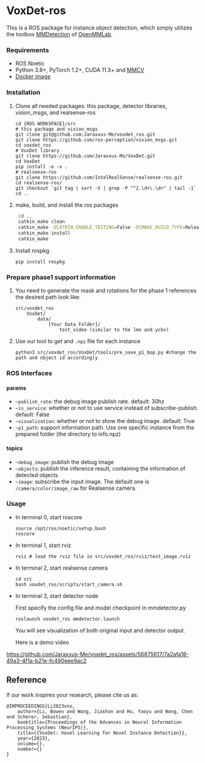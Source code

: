 # VoxDet-ros
This is a ROS package for instance object detection, which simply utilizes the toolbox [MMDetection](https://github.com/open-mmlab/mmdetection) of [OpenMMLab](https://openmmlab.com/).

### Requirements

- ROS Noetic
- Python 3.8+, PyTorch 1.2+, CUDA 11.3+ and [MMCV](https://mmcv.readthedocs.io/en/latest/#installation)
- [Docker image](bowenli1024/voxdet:ros-v1)



### Installation

1. Clone all needed packages: this package, detector libraries, vision_msgs, and realsense-ros
    ```shell
    cd {ROS WORKSPACE}/src
    # this package and vision_msgs
    git clone git@github.com:Jaraxxus-Me/voxdet_ros.git
    git clone https://github.com/ros-perception/vision_msgs.git
    cd voxdet_ros
	# VoxDet library    
    git clone https://github.com/Jaraxxus-Me/VoxDet.git
    cd VoxDet
    pip install -e -v .
    # realsense-ros
    git clone https://github.com/IntelRealSense/realsense-ros.git
    cd realsense-ros/
    git checkout `git tag | sort -V | grep -P "^2.\d+\.\d+" | tail -1`
    cd ..
    ```

2. make, build, and install the ros packages

   ```bash
    cd ..
    catkin_make clean
    catkin_make -DCATKIN_ENABLE_TESTING=False -DCMAKE_BUILD_TYPE=Release
    catkin_make install
    catkin_make
   ```
3. Install rospkg.

   ```shell
   pip install rospkg
   ```



### Prepare phase1 support information

1. You need to generate the mask and rotations for the phase 1 references the desired path look like:
    ```
    src/voxdet_ros
        VoxDet/
            data/
                [Your Data Folder]/
                    test_video (similar to the lmo and ycbv)
    ```
2. Use our tool to get and `.npz` file for each instance
    ```
    python3 src/voxdet_ros/VoxDet/tools/pre_save_p1_bop.py #change the path and object id accordingly
    ```
   

### ROS Interfaces

#### params

- `~publish_rate`: the debug image publish rate. default: 30hz
- `~is_service`: whether or not to use service instead of subscribe-publish. default: False
- `~visualization`: whether or not to show the debug image. default: True
- `~p1_path`: support information path. Use one specific instance from the prepared folder (the directory to info.npz)

#### topics

- `~debug_image`: publish the debug image
- `~objects`: publish the inference result, containing the information of detected objects
- `~image`: subscribe the input image. The default one is `/camera/color/image_raw` for Realsense camera.



### Usage

- In terminal 0, start roscore
    ```shell
    source /opt/ros/noetic/setup.bash
    roscore
    ```

- In terminal 1, start rviz
    ```shell
    rviz # load the rviz file in src/voxdet_ros/rviz/test_image.rviz
    ```

- In terminal 2, start realsense camera

    ```shell
    cd src
    bash voxdet_ros/scripts/start_camera.sh
    ```

- In terminal 3, start detector node

    First specify the config file and model checkpoint in mmdetector.py

    ```shell
    roslaunch voxdet_ros mmdetector.launch
    ```

    You will see visualization of both original input and detector output.

    Here is a demo video
    

https://github.com/Jaraxxus-Me/voxdet_ros/assets/56875617/7a2afa18-49a3-4f1a-b21e-fc490eee9ac2

## Reference
If our work inspires your research, please cite us as:

```
@INPROCEEDINGS{Li2023vox,       
	author={Li, Bowen and Wang, Jiashun and Hu, Yaoyu and Wang, Chen and Scherer, Sebastian},   
	booktitle={Proceedings of the Advances in Neural Information Processing Systems (NeurIPS)}, 
	title={{VoxDet: Voxel Learning for Novel Instance Detection}},
	year={2023},
	volume={},
	number={}
}
```
